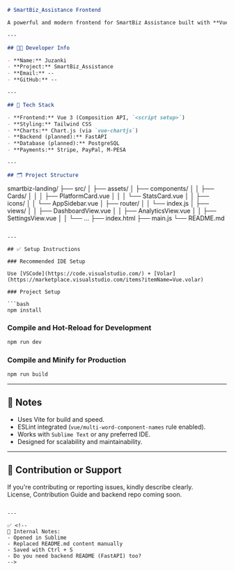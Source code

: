 
```md
# SmartBiz_Assistance Frontend

A powerful and modern frontend for SmartBiz Assistance built with **Vue 3**, **Tailwind CSS**, and **Vite**.

---

## 👨‍💻 Developer Info

- **Name:** Juzanki  
- **Project:** SmartBiz_Assistance  
- **Email:** --  
- **GitHub:** --  

---

## 🚀 Tech Stack

- **Frontend:** Vue 3 (Composition API, `<script setup>`)
- **Styling:** Tailwind CSS
- **Charts:** Chart.js (via `vue-chartjs`)
- **Backend (planned):** FastAPI
- **Database (planned):** PostgreSQL
- **Payments:** Stripe, PayPal, M-PESA

---

## 🗂️ Project Structure

```
smartbiz-landing/
├── src/
│   ├── assets/
│   ├── components/
│   │   ├── Cards/
│   │   │   ├── PlatformCard.vue
│   │   │   └── StatsCard.vue
│   │   ├── icons/
│   │   └── AppSidebar.vue
│   ├── router/
│   │   └── index.js
│   ├── views/
│   │   ├── DashboardView.vue
│   │   ├── AnalyticsView.vue
│   │   ├── SettingsView.vue
│   │   └── ...
├── index.html
├── main.js
└── README.md
```

---

## ✅ Setup Instructions

### Recommended IDE Setup

Use [VSCode](https://code.visualstudio.com/) + [Volar](https://marketplace.visualstudio.com/items?itemName=Vue.volar)

### Project Setup

```bash
npm install
```

### Compile and Hot-Reload for Development

```bash
npm run dev
```

### Compile and Minify for Production

```bash
npm run build
```

---

## 📌 Notes

- Uses Vite for build and speed.
- ESLint integrated (`vue/multi-word-component-names` rule enabled).
- Works with `Sublime Text` or any preferred IDE.
- Designed for scalability and maintainability.

---

## 📧 Contribution or Support

If you're contributing or reporting issues, kindly describe clearly.  
License, Contribution Guide and backend repo coming soon.
```

---

✅ <!--
📌 Internal Notes:
- Opened in Sublime
- Replaced README.md content manually
- Saved with Ctrl + S
- Do you need backend README (FastAPI) too?
-->
